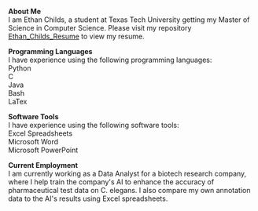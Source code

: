 **About Me** <br>
I am Ethan Childs, a student at Texas Tech University getting my Master of Science in Computer Science. Please visit my repository [Ethan_Childs_Resume](https://github.com/Ethan-Childs/Ethan_Childs_Resume) to view my resume.

**Programming Languages** <br>
I have experience using the following programming languages: <br>
Python <br>
C <br>
Java <br>
Bash <br>
LaTex <br>

**Software Tools** <br>
I have experience using the following software tools: <br>
Excel Spreadsheets <br>
Microsoft Word <br> 
Microsoft PowerPoint <br>

**Current Employment** <br>
I am currently working as a Data Analyst for a biotech research company, where I help train the company's AI to enhance the accuracy of pharmaceutical test data on C. elegans. I also compare my own annotation data to the AI's results using Excel spreadsheets.


<!---
Ethan-Childs/Ethan-Childs is a ✨ special ✨ repository because its `README.md` (this file) appears on your GitHub profile.
You can click the Preview link to take a look at your changes.
--->
